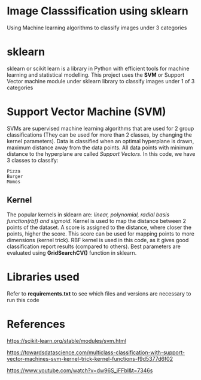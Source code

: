 # Image Classsification using sklearn
Using Machine learning algorithms to classify images under 3 categories

# sklearn
sklearn or scikit learn is a library in Python with efficient tools for machine learning and statistical modelling.
This project uses the **SVM** or Support Vector machine module under sklearn library to classify images under 1 of 3 categories

# Support Vector Machine (SVM)
SVMs are supervised machine learning algorithms that are used for 2 group classifications (They can be used for more than 2 classes, by changing the kernel parameters). Data is classified when an optimal hyperplane is drawn, maximum distance away from the data points. All data points with minimum distance to the hyperplane are called *Support Vectors*. 
In this code, we have 3 classes to classify:
```
Pizza
Burger
Momos
```
## Kernel
The popular kernels in sklearn are: *linear, polynomial, radial basis function(rbf) and sigmoid*. Kernel is used to map the distance between 2 points of the dataset. A score is assigned to the distance, where closer the points, higher the score. This score can be used for mapping points to more dimensions (kernel trick). RBF kernel is used in this code, as it gives good classification report results (compared to others). Best parameters are evaluated using **GridSearchCV()** function in sklearn.

# Libraries used
Refer to **requirements.txt** to see which files and versions are necessary to run this code

# References
https://scikit-learn.org/stable/modules/svm.html

https://towardsdatascience.com/multiclass-classification-with-support-vector-machines-svm-kernel-trick-kernel-functions-f9d5377d6f02

https://www.youtube.com/watch?v=dw96S_iFFbI&t=7346s
